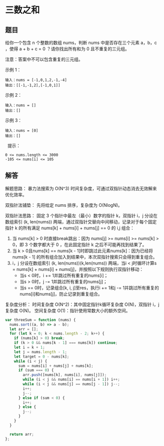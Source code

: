 # 三数之和

## 题目
给你一个包含 n 个整数的数组 nums，判断 nums 中是否存在三个元素 a，b，c ，使得 a + b + c = 0 ？请你找出所有和为 0 且不重复的三元组。

注意：答案中不可以包含重复的三元组。

示例 1：
```
输入：nums = [-1,0,1,2,-1,-4]
输出：[[-1,-1,2],[-1,0,1]]
```
示例 2：
```
输入：nums = []
输出：[]
```
示例 3：
```
输入：nums = [0]
输出：[]
```
 
提示：
```
0 <= nums.length <= 3000
-105 <= nums[i] <= 105
```

## 解答
解题思路：
暴力法搜索为 O(N^3) 时间复杂度，可通过双指针动态消去无效解来优化效率。

双指针法铺垫： 先将给定 nums 排序，复杂度为 O(NlogN)。

双指针法思路： 固定 3 个指针中最左（最小）数字的指针 k，双指针 i，j 分设在数组索引 (k, len(nums)) 两端，通过双指针交替向中间移动，记录对于每个固定指针 k 的所有满足 nums[k] + nums[i] + nums[j] == 0 的 i,j 组合：
1. 当 nums[k] > 0 时直接break跳出：因为 nums[j] >= nums[i] >= nums[k] > 0，即 3 个数字都大于 0 ，在此固定指针 k 之后不可能再找到结果了。
2. 当 k > 0且nums[k] == nums[k - 1]时即跳过此元素nums[k]：因为已经将 nums[k - 1] 的所有组合加入到结果中，本次双指针搜索只会得到重复组合。
3. i，j 分设在数组索引 (k, len(nums))(k,len(nums)) 两端，当i < j时循环计算s = nums[k] + nums[i] + nums[j]，并按照以下规则执行双指针移动：
   * 当s < 0时，i += 1并跳过所有重复的nums[i]；
   * 当s > 0时，j -= 1并跳过所有重复的nums[j]；
   * 当s == 0时，记录组合[k, i, j]至res，执行i += 1和j -= 1并跳过所有重复的nums[i]和nums[j]，防止记录到重复组合。

复杂度分析：
时间复杂度 O(N^2)：其中固定指针k循环复杂度 O(N)，双指针 i，j 复杂度 O(N)。
空间复杂度 O(1)：指针使用常数大小的额外空间。

```js
var threeSum = function (nums) {
  nums.sort((a, b) => a - b);
  let arr = [];
  for (let k = 0; k < nums.length - 2; k++) {
    if (nums[k] > 0) break;
    if (k > 0 && nums[k - 1] === nums[k]) continue;
    let i = k + 1;
    let j = nums.length - 1;
    let target = 0 - nums[k];
    while (i < j) {
      sum = nums[i] + nums[j] + nums[k];
      if (sum === 0) {
        arr.push([nums[k], nums[i], nums[j]]);
        while (i < j && nums[i] == nums[i + 1]) i++;
        while (i < j && nums[j] == nums[j - 1]) j--;
        i++;
        j--;
      } else if (sum < 0) {
        i++;
      } else {
        j--;
      }
    }
  }

  return arr;
};
```